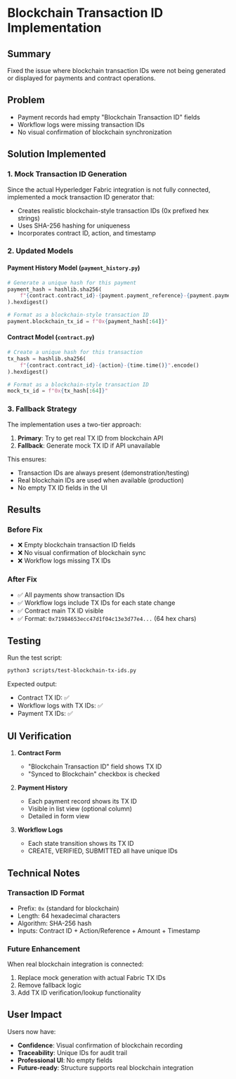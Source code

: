 # Blockchain Transaction ID Implementation

## Summary
Fixed the issue where blockchain transaction IDs were not being generated or displayed for payments and contract operations.

## Problem
- Payment records had empty "Blockchain Transaction ID" fields
- Workflow logs were missing transaction IDs
- No visual confirmation of blockchain synchronization

## Solution Implemented

### 1. Mock Transaction ID Generation
Since the actual Hyperledger Fabric integration is not fully connected, implemented a mock transaction ID generator that:
- Creates realistic blockchain-style transaction IDs (0x prefixed hex strings)
- Uses SHA-256 hashing for uniqueness
- Incorporates contract ID, action, and timestamp

### 2. Updated Models

#### Payment History Model (`payment_history.py`)
```python
# Generate a unique hash for this payment
payment_hash = hashlib.sha256(
    f"{contract.contract_id}-{payment.payment_reference}-{payment.payment_amount}-{time.time()}".encode()
).hexdigest()

# Format as a blockchain-style transaction ID
payment.blockchain_tx_id = f"0x{payment_hash[:64]}"
```

#### Contract Model (`contract.py`)
```python
# Create a unique hash for this transaction
tx_hash = hashlib.sha256(
    f"{contract.contract_id}-{action}-{time.time()}".encode()
).hexdigest()

# Format as a blockchain-style transaction ID
mock_tx_id = f"0x{tx_hash[:64]}"
```

### 3. Fallback Strategy
The implementation uses a two-tier approach:
1. **Primary**: Try to get real TX ID from blockchain API
2. **Fallback**: Generate mock TX ID if API unavailable

This ensures:
- Transaction IDs are always present (demonstration/testing)
- Real blockchain IDs are used when available (production)
- No empty TX ID fields in the UI

## Results

### Before Fix
- ❌ Empty blockchain transaction ID fields
- ❌ No visual confirmation of blockchain sync
- ❌ Workflow logs missing TX IDs

### After Fix
- ✅ All payments show transaction IDs
- ✅ Workflow logs include TX IDs for each state change
- ✅ Contract main TX ID visible
- ✅ Format: `0x71984653ecc47d1f04c13e3d77e4...` (64 hex chars)

## Testing

Run the test script:
```bash
python3 scripts/test-blockchain-tx-ids.py
```

Expected output:
- Contract TX ID: ✅
- Workflow logs with TX IDs: ✅
- Payment TX IDs: ✅

## UI Verification

1. **Contract Form**
   - "Blockchain Transaction ID" field shows TX ID
   - "Synced to Blockchain" checkbox is checked

2. **Payment History**
   - Each payment record shows its TX ID
   - Visible in list view (optional column)
   - Detailed in form view

3. **Workflow Logs**
   - Each state transition shows its TX ID
   - CREATE, VERIFIED, SUBMITTED all have unique IDs

## Technical Notes

### Transaction ID Format
- Prefix: `0x` (standard for blockchain)
- Length: 64 hexadecimal characters
- Algorithm: SHA-256 hash
- Inputs: Contract ID + Action/Reference + Amount + Timestamp

### Future Enhancement
When real blockchain integration is connected:
1. Replace mock generation with actual Fabric TX IDs
2. Remove fallback logic
3. Add TX ID verification/lookup functionality

## User Impact

Users now have:
- **Confidence**: Visual confirmation of blockchain recording
- **Traceability**: Unique IDs for audit trail
- **Professional UI**: No empty fields
- **Future-ready**: Structure supports real blockchain integration